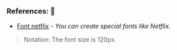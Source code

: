 ### References: 🔨

* [Font netflix](https://fontmeme.com/netflix-font/) - *You can create special fonts like Netflix.*

> Notation: The font size is 120px.
